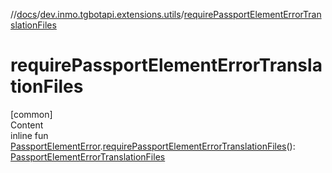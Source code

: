 //[docs](../../index.md)/[dev.inmo.tgbotapi.extensions.utils](index.md)/[requirePassportElementErrorTranslationFiles](require-passport-element-error-translation-files.md)



# requirePassportElementErrorTranslationFiles  
[common]  
Content  
inline fun [PassportElementError](../dev.inmo.tgbotapi.types.passport/-passport-element-error/index.md).[requirePassportElementErrorTranslationFiles](require-passport-element-error-translation-files.md)(): [PassportElementErrorTranslationFiles](../dev.inmo.tgbotapi.types.passport/-passport-element-error-translation-files/index.md)  



